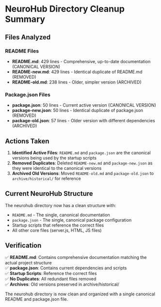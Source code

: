 # NeuroHub Directory Cleanup Summary

## Files Analyzed

### README Files
- **README.md**: 429 lines - Comprehensive, up-to-date documentation (CANONICAL VERSION)
- **README-new.md**: 429 lines - Identical duplicate of README.md (REMOVED)
- **README-old.md**: 238 lines - Older, simpler version (ARCHIVED)

### Package.json Files
- **package.json**: 50 lines - Current active version (CANONICAL VERSION)
- **package-new.json**: 50 lines - Identical duplicate of package.json (REMOVED)
- **package-old.json**: 57 lines - Older version with different dependencies (ARCHIVED)

## Actions Taken

1. **Identified Active Files**: `README.md` and `package.json` are the canonical versions being used by the startup scripts
2. **Removed Duplicates**: Deleted `README-new.md` and `package-new.json` as they were identical to the canonical versions
3. **Archived Old Versions**: Moved `README-old.md` and `package-old.json` to `archive/historical/` for reference

## Current NeuroHub Structure

The neurohub directory now has a clean structure with:
- `README.md` - The single, canonical documentation
- `package.json` - The single, canonical package configuration
- Startup scripts that reference the correct files
- All other core files (server.js, HTML, JS files)

## Verification

✅ **README.md**: Contains comprehensive documentation matching the actual project structure  
✅ **package.json**: Contains current dependencies and scripts  
✅ **Startup Scripts**: Reference the correct files  
✅ **No Duplicates**: All redundant files removed  
✅ **Archives**: Old versions preserved in archive/historical/

The neurohub directory is now clean and organized with a single canonical README and package.json file.
